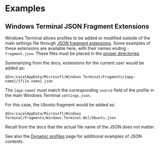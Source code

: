 # Examples

## Windows Terminal JSON Fragment Extensions

Windows Terminal allows profiles to be added or modified outside of the main
settings file through [JSON fragment extensions][winterm-json-fragment]. Some
examples of these extensions are available here, with their names ending
`-fragment.json`. These files must be placed in the [proper
directories][winterm-json-fragment-loc].

Summarizing from the docs, extensions for the current user would be added as:

`$Env:LocalAppData/Microsoft/Windows Terminal/Fragments/{app-name}/{file-name}.json`

The `{app-name}` must match the corresponding `source` field of the profile in
the main Windows Terminal `settings.json`.

For this case, the Ubuntu fragment would be added as:

`$Env:LocalAppData/Microsoft/Windows Terminal/Fragments/Windows.Terminal.Wsl/Ubuntu.json`

Recall from the docs that the actual file name of the JSON does not matter.

See also the [Dynamic profiles][winterm-dyn-profiles] page for additional
examples of JSON contents.

[winterm-json-fragment]: https://docs.microsoft.com/en-us/windows/terminal/json-fragment-extensions
[winterm-json-fragment-loc]: https://docs.microsoft.com/en-us/windows/terminal/json-fragment-extensions#applications-installed-from-the-web
[winterm-dyn-profiles]: https://docs.microsoft.com/en-us/windows/terminal/dynamic-profiles
